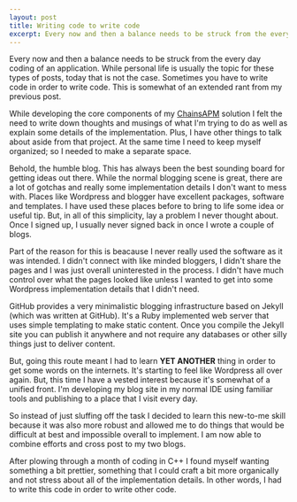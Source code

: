 ```yaml
---
layout: post
title: Writing code to write code
excerpt: Every now and then a balance needs to be struck from the every day coding of an application. While personal life is usually the topic for these types of posts, today that is not the case. Sometimes you have to write code in order to write code.
---
```


Every now and then a balance needs to be struck from the every day coding of an application. While personal life is usually the topic for these types of posts, today that is not the case. Sometimes you have to write code in order to write code. This is somewhat of an extended rant from my previous post.

While developing the core components of my [ChainsAPM](http://www.github.com/chainsapm) solution I felt the need to write down thoughts and musings of what I'm trying to do as well as explain some details of the implementation. Plus, I have other things to talk about aside from that project. At the same time I need to keep myself organized; so I needed to make a separate space.

Behold, the humble blog. This has always been the best sounding board for getting ideas out there. While the normal blogging scene is great, there are a lot of gotchas and really some implementation details I don't want to mess with. Places like Wordpress and blogger have excellent packages, software and templates. I have used these places before to bring to life some idea or useful tip. But, in all of this simplicity, lay a problem I never thought about. Once I signed up, I usually never signed back in once I wrote a couple of blogs.

Part of the reason for this is beacause I never really used the software as it was intended. I didn't connect with like minded bloggers, I didn't share the pages and I was just overall uninterested in the process. I didn't have much control over what the pages looked like unless I wanted to get into some Wordpress implementation details that I didn't need.

GitHub provides a very minimalistic blogging infrastructure based on Jekyll (which was written at GitHub). It's a Ruby implemented web server that uses simple templating to make static content. Once you compile the Jekyll site you can publish it anywhere and not require any databases or other silly things just to deliver content.

But, going this route meant I had to learn **YET ANOTHER** thing in order to get some words on the internets. It's starting to feel like Wordpress all over again. But, this time I have a vested interest because it's somewhat of a unified front. I'm developing my blog site in my normal IDE using familiar tools and publishing to a place that I visit every day.

So instead of just sluffing off the task I decided to learn this new-to-me skill because it was also more robust and allowed me to do things that would be difficult at best and impossible overall to implement. I am now able to combine efforts and cross post to my two blogs. 

After plowing through a month of coding in C++ I found myself wanting something a bit prettier, something that I could craft a bit more organically and not stress about all of the implementation details. In other words, I had to write this code in order to write other code.
